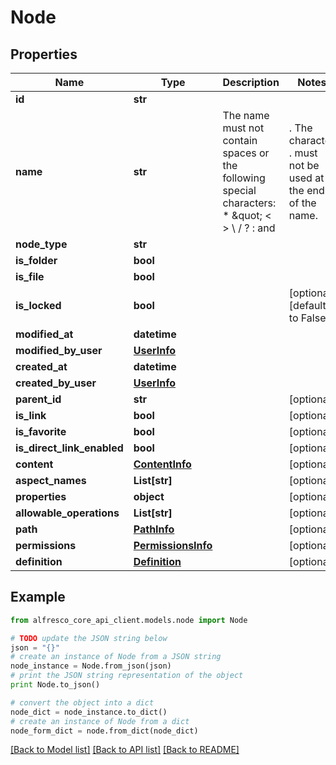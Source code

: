 # Node


## Properties
Name | Type | Description | Notes
------------ | ------------- | ------------- | -------------
**id** | **str** |  | 
**name** | **str** | The name must not contain spaces or the following special characters: * \&quot; &lt; &gt; \\ / ? : and |. The character . must not be used at the end of the name.  | 
**node_type** | **str** |  | 
**is_folder** | **bool** |  | 
**is_file** | **bool** |  | 
**is_locked** | **bool** |  | [optional] [default to False]
**modified_at** | **datetime** |  | 
**modified_by_user** | [**UserInfo**](UserInfo.md) |  | 
**created_at** | **datetime** |  | 
**created_by_user** | [**UserInfo**](UserInfo.md) |  | 
**parent_id** | **str** |  | [optional] 
**is_link** | **bool** |  | [optional] 
**is_favorite** | **bool** |  | [optional] 
**is_direct_link_enabled** | **bool** |  | [optional] 
**content** | [**ContentInfo**](ContentInfo.md) |  | [optional] 
**aspect_names** | **List[str]** |  | [optional] 
**properties** | **object** |  | [optional] 
**allowable_operations** | **List[str]** |  | [optional] 
**path** | [**PathInfo**](PathInfo.md) |  | [optional] 
**permissions** | [**PermissionsInfo**](PermissionsInfo.md) |  | [optional] 
**definition** | [**Definition**](Definition.md) |  | [optional] 

## Example

```python
from alfresco_core_api_client.models.node import Node

# TODO update the JSON string below
json = "{}"
# create an instance of Node from a JSON string
node_instance = Node.from_json(json)
# print the JSON string representation of the object
print Node.to_json()

# convert the object into a dict
node_dict = node_instance.to_dict()
# create an instance of Node from a dict
node_form_dict = node.from_dict(node_dict)
```
[[Back to Model list]](../README.md#documentation-for-models) [[Back to API list]](../README.md#documentation-for-api-endpoints) [[Back to README]](../README.md)


